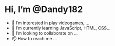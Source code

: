 # **Hi, I’m @Dandy182**
- 👀 I’m interested in play videogames, ...
- 🌱 I’m currently learning JavaScript, HTML, CSS...
- 💞️ I’m looking to collaborate on ...
- 📫 How to reach me ...

<!---
Dandy182/Dandy182 is a ✨ special ✨ repository because its `README.md` (this file) appears on your GitHub profile.
You can click the Preview link to take a look at your changes.
--->
